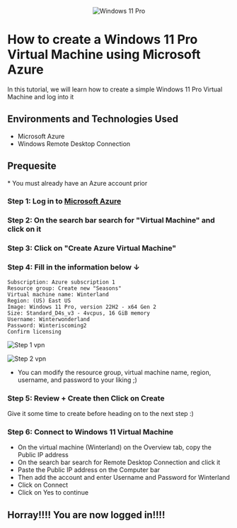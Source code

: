 
<p align="center">
<img src="https://cdn.mos.cms.futurecdn.net/t22B2B44iJ4WP9WXsuN2sS-650-80.png" alt="Windows 11 Pro"/>
</p>

<h1>How to create a Windows 11 Pro Virtual Machine using Microsoft Azure</h1>
In this tutorial, we will learn how to create a simple Windows 11 Pro Virtual Machine and log into it


<h2>Environments and Technologies Used</h2>

- Microsoft Azure
- Windows Remote Desktop Connection

<h2>Prequesite</h2>
* You must already have an Azure account prior


<h3>Step 1: Log in to <a href="www.portal.azure.com"> Microsoft Azure </a></h3>
<h3>Step 2: On the search bar search for "Virtual Machine" and click on it</h3>
<h3>Step 3: Click on "Create Azure Virtual Machine" </h3>
<h3>Step 4: Fill in the information below ↓ </h3>

    Subscription: Azure subscription 1
    Resource group: Create new "Seasons"
    Virtual machine name: Winterland
    Region: (US) East US
    Image: Windows 11 Pro, version 22H2 - x64 Gen 2
    Size: Standard_D4s_v3 - 4vcpus, 16 GiB memory
    Username: Winterwonderland
    Password: Winteriscoming2
    Confirm licensing

![Step 1 vpn](https://github.com/Archie735/How-to-Create-a-Windows-11-Virtual-Machine/assets/150314129/5881d141-8d61-4c22-9307-3329f32fcd62)

![Step 2 vpn](https://github.com/Archie735/How-to-Create-a-Windows-11-Virtual-Machine/assets/150314129/d6cab8f7-4c06-4d92-8636-4110acddee6d)

* You can modify the resource group, virtual machine name, region, username, and password to your liking ;)
    
<h3>Step 5: Review + Create then Click on Create</h3>
Give it some time to create before heading on to the next step :)

<h3>Step 6: Connect to Windows 11 Virtual Machine</h3>
    
* On the virtual machine (Winterland) on the Overview tab, copy the Public IP address
* On the search bar search for Remote Desktop Connection and click it  
* Paste the Public IP address on the Computer bar
* Then add the account and enter Username and Password for Winterland
* Click on Connect
* Click on Yes to continue

<h2>Horray!!!! You are now logged in!!!!</h2>

